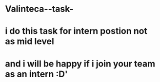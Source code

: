 # Valinteca--task-
 # i do this task for intern postion not as mid level 
 # and i will be  happy if i join  your team  as an intern  :D'


 